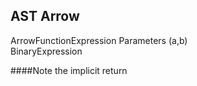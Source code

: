 AST Arrow
---
<div class="syntax">
  <span class="statement">
    ArrowFunctionExpression
  </span>
  <span class="statement">
      Parameters (a,b) 
  </span>
  <div class="syntax">
    <span class="statement">
      BinaryExpression
    </span>
    
  </div>  
  
</div>  

####Note the implicit return
  